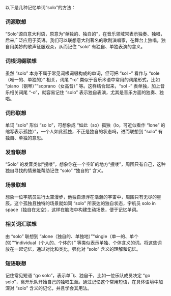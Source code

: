 以下是几种记忆单词“solo”的方法：

### 词源联想
“Solo”源自意大利语，原意为“单独的、独自的”，在音乐领域常表示独奏、独唱，后来广泛应用于英语。我们可以联想意大利著名的歌剧演唱家，在舞台上独唱，独自用美妙的歌声征服观众，从而记住 “solo” 有独自、单独表演的含义。

### 词根词缀联想
虽然 “solo” 本身不属于常见词根词缀构成的单词，但可把 “sol -” 看作与 “sole（唯一的、单独的）” 相关，词尾 “-o” 类似于音乐术语中常用的词尾形式，比如 “piano（钢琴）”“soprano（女高音）” 等。这样结合起来，“sol -” 表单独，加上音乐相关词尾 “-o”，就容易记住 “solo” 表示独自表演，尤其是音乐方面的独奏、独唱。

### 词形联想
单词 “solo” 形似 “so lo”，可想象成 “如此（so）孤独（lo，可近似看作 “lone” 的缩写表示孤独）”，一个人如此孤独，不正是独自的状态吗，进而联想到 “solo” 有独自、单独的意思。

### 发音联想
“Solo” 的发音类似“搜喽”，想象你在一个空旷的地方“搜喽”，周围只有自己，这种独自寻找的情景能帮助记住 “solo” “独自的” 含义。

### 场景联想
想象一位宇航员进行太空漫步，他独自漂浮在浩瀚的宇宙中，周围只有无尽的星辰。这个孤独且独特的场景就如同 “solo” 所表达的独自状态，宇航员 solo in space（独自在太空），这样在脑海中构建生动场景，便于记忆单词。

### 相关词汇联想
由 “solo” 联想到 “alone（独自的、单独地）”“single（单一的、单个的）”“individual（个人的、个体的）” 等类似表示单独、个体含义的词。将这些词放在一起记忆，通过对比和类比，强化对 “solo” 含义的理解和记忆。

### 短语联想
记住常见短语 “go solo”，表示单飞、独自干，比如一位乐队成员决定 “go solo”，离开乐队开始自己的独唱生涯。通过记忆这个常用短语，在具体语境中加深对 “solo” 含义的记忆，并且学会其用法。 